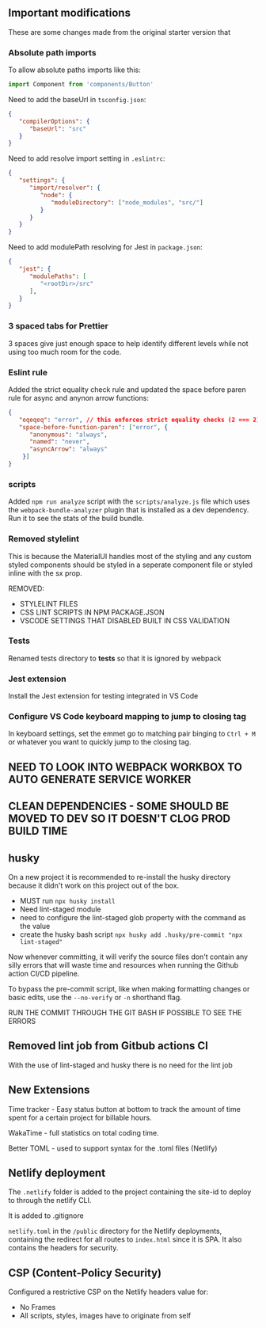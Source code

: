 ## Important modifications

These are some changes made from the original starter version that

### Absolute path imports

To allow absolute paths imports like this:

```ts
import Component from 'components/Button'
```

Need to add the baseUrl in `tsconfig.json`:

```json
{
   "compilerOptions": {
      "baseUrl": "src"
   }
}  
```

Need to add resolve import setting in `.eslintrc`:

```json
{
   "settings": {
      "import/resolver": {
         "node": {
            "moduleDirectory": ["node_modules", "src/"]
         }
      }
   }
}
```

Need to add modulePath resolving for Jest in `package.json`:

```json
{
   "jest": {
      "modulePaths": [
         "<rootDir>/src"
      ],
   }
}
```

### 3 spaced tabs for Prettier

3 spaces give just enough space to help identify different levels while not using
too much room for the code.

### Eslint rule

Added the strict equality check rule and updated the space before paren rule for
async and anynon arrow functions:

```json
{
   "eqeqeq": "error", // this enforces strict equality checks (2 === 2)
   "space-before-function-paren": ["error", {
      "anonymous": "always",
      "named": "never",
      "asyncArrow": "always"
    }]
}
```

### scripts

Added `npm run analyze` script with the `scripts/analyze.js` file which uses the `webpack-bundle-analyzer` plugin
that is installed as a dev dependency. Run it to see the stats of the build bundle.

### Removed stylelint

This is because the MaterialUI handles most of the styling and any custom styled components
should be styled in a seperate component file or styled inline with the sx prop.

REMOVED:

- STYLELINT FILES
- CSS LINT SCRIPTS IN NPM PACKAGE.JSON
- VSCODE SETTINGS THAT DISABLED BUILT IN CSS VALIDATION

### Tests

Renamed tests directory to __tests__ so that it is ignored by webpack

### Jest extension

Install the Jest extension for testing integrated in VS Code

### Configure VS Code keyboard mapping to jump to closing tag

In keyboard settings, set the emmet go to matching pair binging to `Ctrl + M` or
whatever you want to quickly jump to the closing tag.

## NEED TO LOOK INTO WEBPACK WORKBOX TO AUTO GENERATE SERVICE WORKER

## CLEAN DEPENDENCIES - SOME SHOULD BE MOVED TO DEV SO IT DOESN'T CLOG PROD BUILD TIME

## husky

On a new project it is recommended to re-install the husky directory because it
didn't work on this project out of the box.

- MUST run `npx husky install`
- Need lint-staged module
- need to configure the lint-staged glob property with the command as the value
- create the husky bash script `npx husky add .husky/pre-commit "npx lint-staged"`

Now whenever committing, it will verify the source files don't contain any silly
errors that will waste time and resources when running the Github action CI/CD
pipeline.

To bypass the pre-commit script, like when making formatting changes or basic
edits, use the `--no-verify` or `-n` shorthand flag.

RUN THE COMMIT THROUGH THE GIT BASH IF POSSIBLE TO SEE THE ERRORS

## Removed lint job from Gitbub actions CI

With the use of lint-staged and husky there is no need for the lint job

## New Extensions

Time tracker - Easy status button at bottom to track the amount of time spent for
a certain project for billable hours.

WakaTime - full statistics on total coding time.

Better TOML - used to support syntax for the .toml files (Netlify)

## Netlify deployment

The `.netlify` folder is added to the project containing the site-id to deploy
to through the netlify CLI.

It is added to .gitignore

`netlify.toml` in the `/public` directory for the Netlify deployments, containing
the redirect for all routes to `index.html` since it is SPA. It also contains the
headers for security.

## CSP (Content-Policy Security)

Configured a restrictive CSP on the Netlify headers value for:

- No Frames
- All scripts, styles, images have to originate from self
